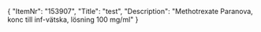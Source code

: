 {
  "ItemNr": "153907",
  "Title": "test",
  "Description": "Methotrexate Paranova, konc till inf-vätska, lösning 100 mg/ml"
}